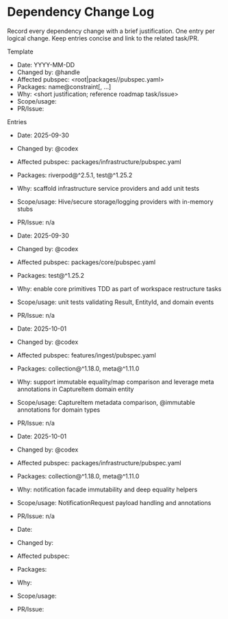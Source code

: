 # Dependency Change Log

Record every dependency change with a brief justification. One entry per logical change. Keep entries concise and link to the related task/PR.

Template

- Date: YYYY-MM-DD
- Changed by: @handle
- Affected pubspec: <root|packages/<name>/pubspec.yaml>
- Packages: name@constraint[, ...]
- Why: <short justification; reference roadmap task/issue>
- Scope/usage: <where used>
- PR/Issue: <link>

Entries

- Date: 2025-09-30
- Changed by: @codex
- Affected pubspec: packages/infrastructure/pubspec.yaml
- Packages: riverpod@^2.5.1, test@^1.25.2
- Why: scaffold infrastructure service providers and add unit tests
- Scope/usage: Hive/secure storage/logging providers with in-memory stubs
- PR/Issue: n/a

- Date: 2025-09-30
- Changed by: @codex
- Affected pubspec: packages/core/pubspec.yaml
- Packages: test@^1.25.2
- Why: enable core primitives TDD as part of workspace restructure tasks
- Scope/usage: unit tests validating Result, EntityId, and domain events
- PR/Issue: n/a

- Date: 2025-10-01
- Changed by: @codex
- Affected pubspec: features/ingest/pubspec.yaml
- Packages: collection@^1.18.0, meta@^1.11.0
- Why: support immutable equality/map comparison and leverage meta annotations in CaptureItem domain entity
- Scope/usage: CaptureItem metadata comparison, @immutable annotations for domain types
- PR/Issue: n/a

- Date: 2025-10-01
- Changed by: @codex
- Affected pubspec: packages/infrastructure/pubspec.yaml
- Packages: collection@^1.18.0, meta@^1.11.0
- Why: notification facade immutability and deep equality helpers
- Scope/usage: NotificationRequest payload handling and annotations
- PR/Issue: n/a

- Date:
- Changed by:
- Affected pubspec:
- Packages:
- Why:
- Scope/usage:
- PR/Issue:
